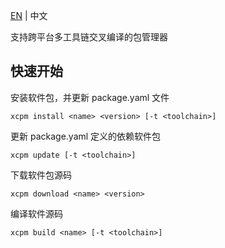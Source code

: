 [EN](README.md) | 中文

支持跨平台多工具链交叉编译的包管理器

## 快速开始

安装软件包，并更新 package.yaml 文件

```shell
xcpm install <name> <version> [-t <toolchain>]
```

更新 package.yaml 定义的依赖软件包

```shell
xcpm update [-t <toolchain>]
```

下载软件包源码

```shell
xcpm download <name> <version>
```

编译软件源码

```shell
xcpm build <name> [-t <toolchain>]
```

